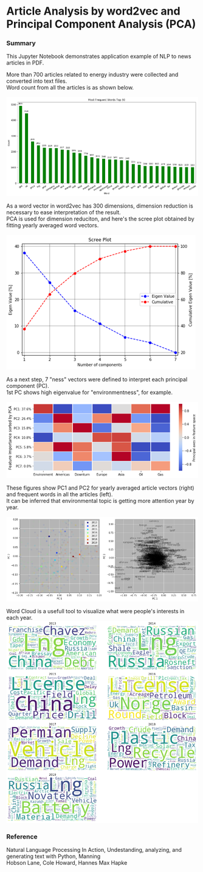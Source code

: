 # Article Analysis by word2vec and Principal Component Analysis (PCA)

### Summary
This Jupyter Notebook demonstrates application example of NLP to news articles in PDF. <br>

More than 700 articles related to energy industry were collected and converted into text files. <br>
Word count from all the articles is as shown below. <br>
<br>
![demo](https://github.com/Jun-Tam/article_analysis_word2vec/raw/master/images/word_count.png)

As a word vector in word2vec has 300 dimensions, dimension reduction is necessary to ease interpretation of the result. <br>
PCA is used for dimension reduciton, and here's the scree plot obtained by fitting yearly averaged word vectors. <br>
<br>
![demo](https://github.com/Jun-Tam/article_analysis_word2vec/raw/master/images/pca_screeplot.png)

As a next step, 7 "ness" vectors were defined to interpret each principal component (PC). <br>
1st PC shows high eigenvalue for "environmentness", for example. <br>
<br>
![demo](https://github.com/Jun-Tam/article_analysis_word2vec/raw/master/images/pc_vs_ness-vector.png)

These figures show PC1 and PC2 for yearly averaged article vectors (right) and frequent words in all the articles (left). <br>
It can be inferred that environmental topic is getting more attention year by year. <br>
<br>
![demo](https://github.com/Jun-Tam/article_analysis_word2vec/raw/master/images/pca.png)

Word Cloud is a usefull tool to visualize what were people's interests in each year.
<br>
![demo](https://github.com/Jun-Tam/article_analysis_word2vec/raw/master/images/word_cloud.png)


### Reference
Natural Language Processing In Action, Undestanding, analyzing, and generating text with Python, Manning <br>
Hobson Lane, Cole Howard, Hannes Max Hapke <br>
